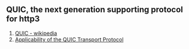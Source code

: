 ## QUIC, the next generation supporting protocol for http3
 1. [QUIC - wikipedia](https://en.m.wikipedia.org/wiki/QUIC)
 2. [Applicability of the QUIC Transport Protocol](https://quicwg.org/ops-drafts/draft-ietf-quic-applicability.html)
